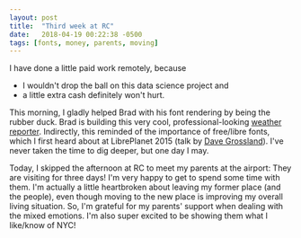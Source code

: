 ```yaml
---
layout: post
title:  "Third week at RC"
date:   2018-04-19 00:22:38 -0500
tags: [fonts, money, parents, moving]
---
```

I have done a little paid work remotely, because

* I wouldn't drop the ball on this data science project and
* a little extra cash definitely won't hurt.

This morning, I gladly helped Brad with his font rendering by being the rubber
duck. Brad is building this very cool, professional-looking
[weather reporter](https://github.com/redSlug/weather-reporter). Indirectly,
this reminded of the importance of free/libre fonts, which I first heard about
at LibrePlanet 2015 (talk by
[Dave Grossland](https://libreplanet.org/2015/program/speakers.html#crossland)).
I've never taken the time to dig deeper, but one day I may.

Today, I skipped the afternoon at RC to meet my parents at the airport: They
are visiting for three days! I'm very happy to get to spend some time with
them. I'm actually a little heartbroken about leaving my former place (and the
people), even though moving to the new place is improving my overall living
situation. So, I'm grateful for my parents' support when dealing with the mixed
emotions. I'm also super excited to be showing them what I like/know of NYC!
